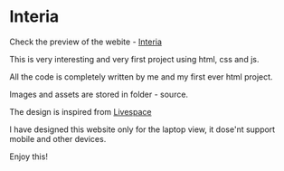 # Interia


Check the preview of the webite - [Interia](https://meet244.github.io/Interia/)

This is very interesting and very first project using html, css and js.<br />

All the code is completely written by me and my first ever html project.<br />

Images and assets are stored in folder - source.<br />

The design is inspired from [Livespace](https://www.livspace.com/in)<br />

I have designed this website only for the laptop view, it dose'nt support mobile and other devices. 

Enjoy this!

